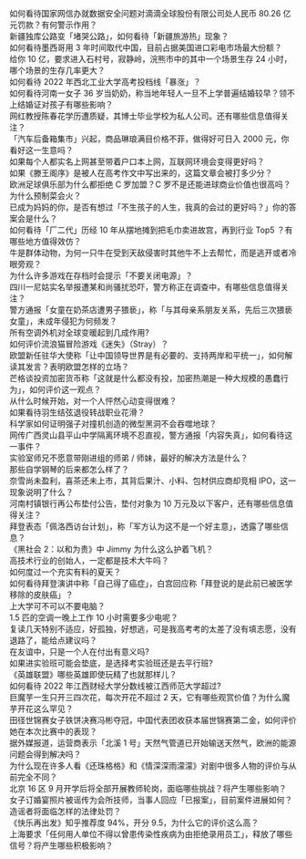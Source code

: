 如何看待国家网信办就数据安全问题对滴滴全球股份有限公司处人民币 80.26 亿元罚款？有何警示作用？  
新疆独库公路变「堵哭公路」，如何看待「新疆旅游热」现象？  
如何看待墨西哥用 3 年时间取代中国，目前占据美国进口彩电市场最大份额？  
给你 10 亿，要求进入石村号，寂静岭，浣熊市中的其中一个场景生存 24 小时，哪个场景的生存几率更大？  
如何看待 2022 年西北工业大学高考投档线「暴涨」？  
如何看待河南一女子 36 岁当奶奶，称当地年轻人一旦不上学普遍结婚较早？领不上结婚证对孩子有哪些影响？  
网红教授陈春花学历遭质疑，其博士毕业学校为私人公司。还有哪些信息值得关注？  
「汽车后备箱集市」兴起，商品琳琅满目价格不菲，做得好可日入 2000 元，你看好这一生意吗？  
如果每个人都实名上网甚至带着户口本上网，互联网环境会变得更好吗？  
如果《滕王阁序》是被人在高考作文中写出来的，这篇文章会被打多少分？  
欧洲足球俱乐部为什么都拒绝 C 罗加盟？C 罗不是还能进球商业价值也很高吗？  
为什么预制菜会火？  
已成为妈妈的你，是否有想过「不生孩子的人生，我真的会过的更好吗？」你的答案会是什么？  
如何看待「厂二代」历经 10 年从摆地摊到把毛巾卖进故宫，再到行业 Top5 ？有哪些地方值得效仿？  
牛是群体动物，为何一只牛在受到天敌侵害时其他牛不上去帮忙，而是逃开或者冷眼旁观？  
为什么许多游戏在存档时会提示「不要关闭电源」？  
四川一尼姑实名举报遭某和尚骚扰恐吓，警方称正在调查中，有哪些信息值得关注？  
警方通报「女童在奶茶店遭男子猥亵」，称「与其母亲系朋友关系，先后三次猥亵女童」，未成年侵犯为何频发？  
所有空调外机对全球变暖起到几成作用?  
如何评价流浪猫冒险游戏《迷失》（Stray）？  
欧盟新任驻华大使称「让中国领导世界是有必要的、支持两岸和平统一」，如何解读其发言？表明欧盟怎样的立场？  
芒格谈投资加密货币称「这就是什么都没有投，加密热潮是一种大规模的愚蠢行为」，如何评价这一观点？  
从什么时候开始，对一个人怦然心动变得很难？  
如果看待羽生结弦退役转战职业花滑？  
科学家如何证明强子对撞机创造的微型黑洞不会吞噬地球？  
网传广西灵山县平山中学隔离环境不忍直视，警方通报「内容失真」，如何看待这一事件？  
实验室师兄不愿意带刚进组的师弟 / 师妹，最好的解决方法是什么？  
那些自学钢琴的后来都怎么样了？  
奈雪尚未盈利，喜茶还未上市，其背后果汁、小料、包材供应商却竞相 IPO，这一现象说明了什么？  
河南村镇银行再公布垫付公告，垫付对象为 10 万元及以下客户，还有哪些信息值得关注？  
拜登表态「佩洛西访台计划」，称「军方认为这不是一个好主意」，透露了哪些信息？  
《黑社会 2：以和为贵》中 Jimmy 为什么这么护着飞机？  
高技术行业的创始人，一定都是技术大牛吗？  
如何度过一个充实有料的夏天？  
如何看待拜登演讲中称「自己得了癌症」，白宫回应称「拜登说的是此前已被医学移除的皮肤癌」？  
上大学可不可以不要电脑？  
1.5 匹的空调一晚上工作 10 小时需要多少电呢？  
复读几天特别不适应，好孤独，好想逃，可是我高考考的太差了没有填志愿，没有退路了，能给点建议吗？  
在友谊中，只是一个人在付出有意义吗?  
如果进实验班可能会垫底，是选择考实验班还是去平行班?  
《英雄联盟》哪些英雄即使玩精了也就那样儿？  
如何看待 2022 年江西财经大学分数线被江西师范大学超过?  
巨魔芋一生只开三四次花，每次开花不超过 2 天，它有哪些观赏价值？为什么魔芋开花这么罕见？  
田径世锦赛女子铁饼决赛冯彬夺冠，中国代表团收获本届世锦赛第二金，如何评价她在本次比赛中的表现？  
据外媒报道，运营商表示「北溪 1 号」天然气管道已开始输送天然气，欧洲的能源问题会得到解决吗？  
为什么现在许多人看《还珠格格》和《情深深雨濛濛》对剧中很多人物的评价与从前完全不同？  
北京 16 区 9 月开学后将全部开展教师轮岗，面临哪些挑战？将产生哪些影响？  
女子订婚宴照片被谣传为会所技师，当事人回应「已报案」，目前案件进展如何？造谣者将面临怎样的法律处罚？  
《快乐再出发》知乎推荐度 94%，开分 9.5，为什么它的评价这么高？  
上海要求「任何用人单位不得以曾患传染性疾病为由拒绝录用员工」，释放了哪些信号？将产生哪些积极影响？  
